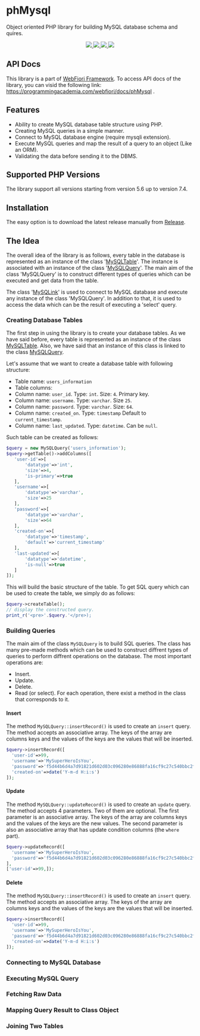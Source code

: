 # phMysql
Object oriented PHP library for building MySQL database schema and quires. 
<p align="center">
  <a href="https://travis-ci.org/usernane/phMysql">
    <img src="https://travis-ci.org/usernane/phMysql.svg?branch=master">
  </a>
  <a href="https://codecov.io/gh/usernane/phMysql">
    <img src="https://codecov.io/gh/usernane/phMysql/branch/master/graph/badge.svg" />
  </a>
  <a href="https://github.com/usernane/phMysql/releases">
      <img src="https://img.shields.io/github/release/usernane/phMySql.svg?label=latest" />
  </a>
  <a href="https://paypal.me/IbrahimBinAlshikh">
    <img src="https://img.shields.io/endpoint.svg?url=https%3A%2F%2Fprogrammingacademia.com%2Fwebfiori%2Fapis%2Fshields-get-dontate-badget">
  </a>
</p>

## API Docs
This library is a part of <a href="https://github.com/usernane/webfiori">WebFiori Framework</a>. To access API docs of the library, you can visid the following link: https://programmingacademia.com/webfiori/docs/phMysql .

## Features
* Ability to create MySQL database table structure using PHP.
* Creating MySQL queries in a simple manner. 
* Connect to MySQL database engine (require mysqli extension).
* Execute MySQL queries and map the result of a query to an object (Like an ORM).
* Validating the data before sending it to the DBMS.

## Supported PHP Versions
The library support all versions starting from version 5.6 up to version 7.4.

## Installation
The easy option is to download the latest release manually from <a href="https://github.com/usernane/phMySql/releases">Release</a>.

## The Idea
The overall idea of the library is as follows, every table in the database is represented as an instance of the class '<a href="https://github.com/usernane/phMysql/blob/master/src/MySQLTable.php">MySQLTable</a>'. The instance is associated with an instance of the class '<a href="https://github.com/usernane/phMysql/blob/master/src/MySQLQuery.php">MySQLQuery</a>'. The main aim of the class 'MySQLQuery' is to construct different types of queries which can be executed and get data from the table. 

The class '<a href="https://github.com/usernane/phMysql/blob/master/src/MySQLLink.php">MySQLink</a>' is used to connect to MySQL database and execute any instance of the class 'MySQLQuery'. In addition to that, it is used to access the data which can be the result of executing a 'select' query.

### Creating Database Tables
The first step in using the library is to create your database tables. As we have said before, every table is represented as an instance of the class <a href="https://programmingacademia.com/webfiori/docs/phMysql/MySQLTable">MySQLTable</a>. Also, we have said that an instance of this class is linked to the class <a href="https://programmingacademia.com/webfiori/docs/phMysql/MySQLQuery">MySQLQuery</a>. 

Let's assume that we want to create a database table with following structure:
* Table name: `users_information`
* Table columns:
 * Column name: `user_id`. Type: `int`. Size: `4`. Primary key.
 * Column name: `username`. Type: `varchar`. Size `25`.
 * Column name: `password`. Type: `varchar`. Size: `64`.
 * Column name: `created_on`. Type: `timestamp` Default to `current_timestamp`.
 * Column name: `last_updated`. Type: `datetime`. Can be `null`.
 
 Such table can be created as follows:
 ``` php
 $query = new MySQLQuery('users_information');
 $query->getTable()->addColumns([
    'user-id'=>[
        'datatype'=>'int',
        'size'=>4,
        'is-primary'=>true
    ],
    'username'=>[
        'datatype'=>'varchar',
        'size'=>25
    ],
    'password'=>[
        'datatype'=>'varchar',
        'size'=>64
    ],
    'created-on'=>[
        'datatype'=>'timestamp',
        'default'=>'current_timestamp'
    ],
    'last-updated'=>[
        'datatype'=>'datetime',
        'is-null'=>true
    ]
 ]);
 ```
 This will build the basic structure of the table. To get SQL query which can be used to create the table, we simply do as follows:
 ``` php
 $query->createTable();
 // display the constructed query.
 print_r('<pre>'.$query.'</pre>);
 ```
### Building Queries
The main aim of the class `MySQLQuery` is to build SQL queries. The class has many pre-made methods which can be used to construct diffrent types of queries to perform diffrent operations on the database. The most important operations are:
* Insert.
* Update.
* Delete.
* Read (or select).
For each operation, there exist a method in the class that corresponds to it.
#### Insert
The method `MySQLQuery::insertRecord()` is used to create an `insert` query. The method accepts an associative array. The keys of the array are columns keys and the values of the keys are the values that will be inserted. 
``` php
$query->insertRecord([
  'user-id'=>99,
  'username'=>'MySuperHeroIsYou',
  'password'=>'f5d44b6d4a7d91821d602d03c096280e86888fa16cf9c27c540bbc2fd4e73932',
  'created-on'=>date('Y-m-d H:i:s')
]);
```
#### Update
The method `MySQLQuery::updateRecord()` is used to create an `update` query. The method accepts 4 parameters. Two of them are optional. The first parameter is an associative array. The keys of the array are columns keys and the values of the keys are the new values. The second parameter is also an associative array that has update condition columns (the `where` part).
``` php
$query->updateRecord([
  'username'=>'MySuperHeroIsYou',
  'password'=>'f5d44b6d4a7d91821d602d03c096280e86888fa16cf9c27c540bbc2fd4e73932',
],
['user-id'=>99,]);
```
#### Delete
The method `MySQLQuery::insertRecord()` is used to create an `insert` query. The method accepts an associative array. The keys of the array are columns keys and the values of the keys are the values that will be inserted. 
``` php
$query->insertRecord([
  'user-id'=>99,
  'username'=>'MySuperHeroIsYou',
  'password'=>'f5d44b6d4a7d91821d602d03c096280e86888fa16cf9c27c540bbc2fd4e73932',
  'created-on'=>date('Y-m-d H:i:s')
]);
```
### Connecting to MySQL Database
### Executing MySQL Query
### Fetching Raw Data
### Mapping Query Result to Class Object
### Joining Two Tables
```php


```
